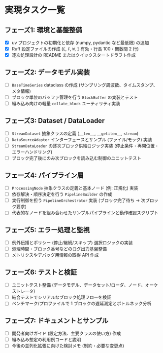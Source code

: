 # 実現タスク一覧

## フェーズ1: 環境と基盤整備
- [x] uv プロジェクトの初期化と依存 (numpy, pydantic など最低限) の追加
- [x] Ruff 設定ファイルの作成 (`E`, `F`, `W`, `I` 有効・行長 100・関数間 2 行)
- [x] 逐次処理設計の README またはクイックスタートドラフト作成

## フェーズ2: データモデル実装
- [ ] `BaseTimeSeries` dataclass の作成 (サンプリング周波数、タイムスタンプ、メタ情報)
- [ ] ブロック単位のバッファ管理を行う `BlockBuffer` の実装とテスト
- [ ] 組み込み向けの軽量 `collate_block` ユーティリティ実装

## フェーズ3: Dataset / DataLoader
- [ ] `StreamDataset` 抽象クラスの定義 (`__len__`, `__getitem__`, `stream`)
- [ ] `DataSourceAdapter` インターフェースとサンプル (ファイル/モック) 実装
- [ ] `StreamDataLoader` の逐次ブロック供給ロジック実装 (停止条件・再開位置・エラーハンドリング)
- [ ] ブロック完了後にのみ次ブロックを読み込む制御のユニットテスト

## フェーズ4: パイプライン層
- [ ] `ProcessingNode` 抽象クラスの定義と基本ノード (例: 正規化) 実装
- [ ] 依存解決・順序決定を行う `PipelineBuilder` の作成
- [ ] 実行制御を担う `PipelineOrchestrator` 実装 (ブロック完了待ち → 次ブロック要求)
- [ ] 代表的なノードを組み合わせたサンプルパイプラインと動作確認スクリプト

## フェーズ5: エラー処理と監視
- [ ] 例外伝播とポリシー (停止/継続/スキップ) 選択ロジックの実装
- [ ] 処理時間・ブロック番号などのログ出力基盤整備
- [ ] メトリクスやデバッグ用情報の取得 API 作成

## フェーズ6: テストと検証
- [ ] ユニットテスト整備 (データモデル、データセット/ローダ、ノード、オーケストレータ)
- [ ] 結合テストでシリアルなブロック処理フローを検証
- [ ] ベンチマーク/プロファイルで 1 ブロックの遅延測定とボトルネック分析

## フェーズ7: ドキュメントとサンプル
- [ ] 開発者向けガイド (設定方法、主要クラスの使い方) 作成
- [ ] 組み込み想定の利用例コードと説明
- [ ] 今後の並列化拡張に向けた検討メモ (制約・必要な変更点)
